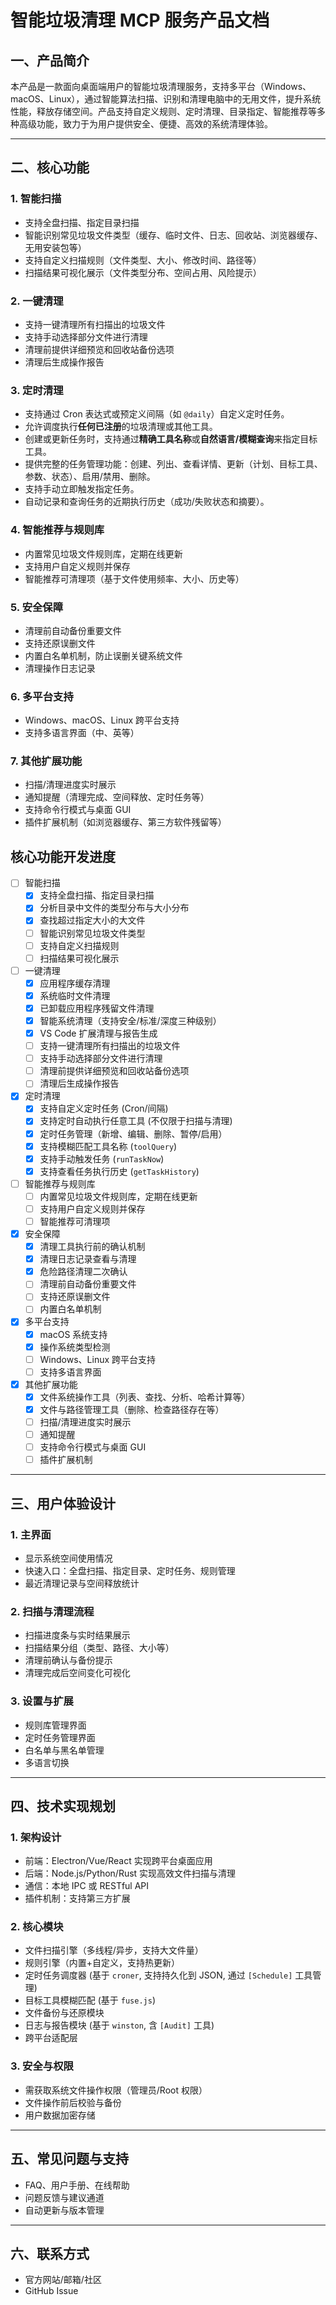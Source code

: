 # 智能垃圾清理 MCP 服务产品文档

## 一、产品简介

本产品是一款面向桌面端用户的智能垃圾清理服务，支持多平台（Windows、macOS、Linux），通过智能算法扫描、识别和清理电脑中的无用文件，提升系统性能，释放存储空间。产品支持自定义规则、定时清理、目录指定、智能推荐等多种高级功能，致力于为用户提供安全、便捷、高效的系统清理体验。

---

## 二、核心功能

### 1. 智能扫描
- 支持全盘扫描、指定目录扫描
- 智能识别常见垃圾文件类型（缓存、临时文件、日志、回收站、浏览器缓存、无用安装包等）
- 支持自定义扫描规则（文件类型、大小、修改时间、路径等）
- 扫描结果可视化展示（文件类型分布、空间占用、风险提示）

### 2. 一键清理
- 支持一键清理所有扫描出的垃圾文件
- 支持手动选择部分文件进行清理
- 清理前提供详细预览和回收站备份选项
- 清理后生成操作报告

### 3. 定时清理
- 支持通过 Cron 表达式或预定义间隔（如 `@daily`）自定义定时任务。
- 允许调度执行**任何已注册**的垃圾清理或其他工具。
- 创建或更新任务时，支持通过**精确工具名称**或**自然语言/模糊查询**来指定目标工具。
- 提供完整的任务管理功能：创建、列出、查看详情、更新（计划、目标工具、参数、状态）、启用/禁用、删除。
- 支持手动立即触发指定任务。
- 自动记录和查询任务的近期执行历史（成功/失败状态和摘要）。

### 4. 智能推荐与规则库
- 内置常见垃圾文件规则库，定期在线更新
- 支持用户自定义规则并保存
- 智能推荐可清理项（基于文件使用频率、大小、历史等）

### 5. 安全保障
- 清理前自动备份重要文件
- 支持还原误删文件
- 内置白名单机制，防止误删关键系统文件
- 清理操作日志记录

### 6. 多平台支持
- Windows、macOS、Linux 跨平台支持
- 支持多语言界面（中、英等）

### 7. 其他扩展功能
- 扫描/清理进度实时展示
- 通知提醒（清理完成、空间释放、定时任务等）
- 支持命令行模式与桌面 GUI
- 插件扩展机制（如浏览器缓存、第三方软件残留等）

## 核心功能开发进度

- [ ] 智能扫描
  - [x] 支持全盘扫描、指定目录扫描
  - [x] 分析目录中文件的类型分布与大小分布
  - [x] 查找超过指定大小的大文件
  - [ ] 智能识别常见垃圾文件类型
  - [ ] 支持自定义扫描规则
  - [ ] 扫描结果可视化展示

- [ ] 一键清理
  - [x] 应用程序缓存清理
  - [x] 系统临时文件清理
  - [x] 已卸载应用程序残留文件清理
  - [x] 智能系统清理（支持安全/标准/深度三种级别）
  - [x] VS Code 扩展清理与报告生成
  - [ ] 支持一键清理所有扫描出的垃圾文件
  - [ ] 支持手动选择部分文件进行清理
  - [ ] 清理前提供详细预览和回收站备份选项
  - [ ] 清理后生成操作报告

- [x] 定时清理
  - [x] 支持自定义定时任务 (Cron/间隔)
  - [x] 支持定时自动执行任意工具 (不仅限于扫描与清理)
  - [x] 定时任务管理（新增、编辑、删除、暂停/启用）
  - [x] 支持模糊匹配工具名称 (`toolQuery`)
  - [x] 支持手动触发任务 (`runTaskNow`)
  - [x] 支持查看任务执行历史 (`getTaskHistory`)

- [ ] 智能推荐与规则库
  - [ ] 内置常见垃圾文件规则库，定期在线更新
  - [ ] 支持用户自定义规则并保存
  - [ ] 智能推荐可清理项

- [x] 安全保障
  - [x] 清理工具执行前的确认机制
  - [x] 清理日志记录查看与清理
  - [x] 危险路径清理二次确认
  - [ ] 清理前自动备份重要文件
  - [ ] 支持还原误删文件
  - [ ] 内置白名单机制

- [x] 多平台支持
  - [x] macOS 系统支持
  - [x] 操作系统类型检测
  - [ ] Windows、Linux 跨平台支持
  - [ ] 支持多语言界面

- [x] 其他扩展功能
  - [x] 文件系统操作工具（列表、查找、分析、哈希计算等）
  - [x] 文件与路径管理工具（删除、检查路径存在等）
  - [ ] 扫描/清理进度实时展示
  - [ ] 通知提醒
  - [ ] 支持命令行模式与桌面 GUI
  - [ ] 插件扩展机制

---

## 三、用户体验设计

### 1. 主界面
- 显示系统空间使用情况
- 快速入口：全盘扫描、指定目录、定时任务、规则管理
- 最近清理记录与空间释放统计

### 2. 扫描与清理流程
- 扫描进度条与实时结果展示
- 扫描结果分组（类型、路径、大小等）
- 清理前确认与备份提示
- 清理完成后空间变化可视化

### 3. 设置与扩展
- 规则库管理界面
- 定时任务管理界面
- 白名单与黑名单管理
- 多语言切换

---

## 四、技术实现规划

### 1. 架构设计
- 前端：Electron/Vue/React 实现跨平台桌面应用
- 后端：Node.js/Python/Rust 实现高效文件扫描与清理
- 通信：本地 IPC 或 RESTful API
- 插件机制：支持第三方扩展

### 2. 核心模块
- 文件扫描引擎（多线程/异步，支持大文件量）
- 规则引擎（内置+自定义，支持热更新）
- 定时任务调度器 (基于 `croner`, 支持持久化到 JSON, 通过 `[Schedule]` 工具管理)
- 目标工具模糊匹配 (基于 `fuse.js`)
- 文件备份与还原模块
- 日志与报告模块 (基于 `winston`, 含 `[Audit]` 工具)
- 跨平台适配层

### 3. 安全与权限
- 需获取系统文件操作权限（管理员/Root 权限）
- 文件操作前后校验与备份
- 用户数据加密存储

---

## 五、常见问题与支持

- FAQ、用户手册、在线帮助
- 问题反馈与建议通道
- 自动更新与版本管理

---

## 六、联系方式

- 官方网站/邮箱/社区
- GitHub Issue 